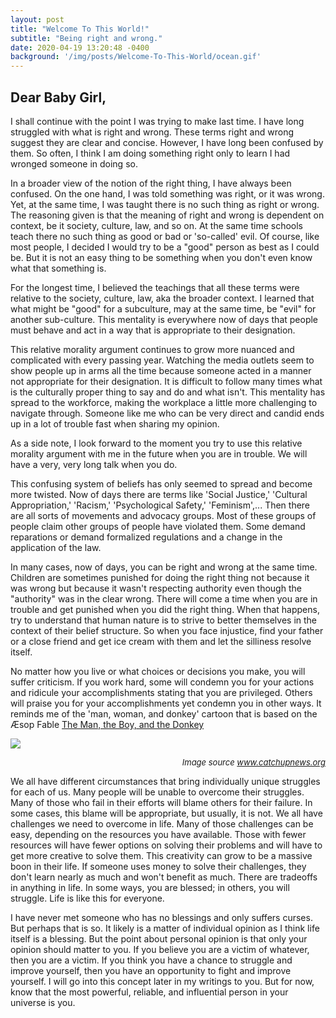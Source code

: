```yaml
---
layout: post
title: "Welcome To This World!"
subtitle: "Being right and wrong."
date: 2020-04-19 13:20:48 -0400
background: '/img/posts/Welcome-To-This-World/ocean.gif'
---
```


## Dear Baby Girl,

<p>I shall continue with the point I was trying to make last time. I have long struggled with what is right and wrong. These terms right and wrong suggest they are clear and concise.  However, I  have long been confused by them. So often, I think I am doing something right only to learn I had wronged someone in doing so.</p>

<p>In a broader view of the notion of the right thing, I have always been confused. On the one hand, I was told something was right, or it was wrong. Yet, at the same time, I was taught there is no such thing as right or wrong. The reasoning given is that the meaning of right and wrong is dependent on context, be it society, culture, law, and so on.  At the same time schools teach there no such thing as good or bad or 'so-called' evil.  Of course, like most people, I decided I would try to be a "good" person as best as I could be. But it is not an easy thing to be something when you don't even know what that something is.</p>

<p>For the longest time, I believed the teachings that all these terms were relative to the society, culture, law, aka the broader context. I learned that what might be "good" for a subculture, may at the same time, be "evil" for another sub-culture. This mentality is everywhere now of days that people must behave and act in a way that is appropriate to their designation.</p>

<p>This relative morality argument continues to grow more nuanced and complicated with every passing year. Watching the media outlets seem to show people up in arms all the time because someone acted in a manner not appropriate for their designation. It is difficult to follow many times what is the culturally proper thing to say and do and what isn't. This mentality has spread to the workforce, making the workplace a little more challenging to navigate through. Someone like me who can be very direct and candid ends up in a lot of trouble fast when sharing my opinion.</p>

<p>As a side note, I look forward to the moment you try to use this relative morality argument with me in the future when you are in trouble. We will have a very, very long talk when you do.</p>

<p>This confusing system of beliefs has only seemed to spread and become more twisted. Now of days there are terms like 'Social Justice,' 'Cultural Appropriation,' 'Racism,' 'Psychological Safety,' 'Feminism',... Then there are all sorts of movements and advocacy groups. Most of these groups of people claim other groups of people have violated them. Some demand reparations or demand formalized regulations and a change in the application of the law.</p>

<p>In many cases, now of days, you can be right and wrong at the same time. Children are sometimes punished for doing the right thing not because it was wrong but because it wasn't respecting authority even though the "authority" was in the clear wrong. There will come a time when you are in trouble and get punished when you did the right thing. When that happens, try to understand that human nature is to strive to better themselves in the context of their belief structure. So when you face injustice, find your father or a close friend and get ice cream with them and let the silliness resolve itself.</p>

<p>No matter how you live or what choices or decisions you make, you will suffer criticism. If you work hard, some will condemn you for your actions and ridicule your accomplishments stating that you are privileged. Others will praise you for your accomplishments yet condemn you in other ways. It reminds me of the 'man, woman, and donkey' cartoon that is based on the &#xC6;sop Fable <a href="https://www.bartleby.com/17/1/62.html">The Man, the Boy, and the Donkey</a></p>

<img src="../../img/posts/Welcome-To-This-World/man-wife-donkey.jpg">
<p style="text-align: right;"><font size="2"><em>Image source <a href="https://www.catchupnews.org/catchupnews-blog/entry/the-man-the-wife-the-donkey-and-the-critics.html">www.catchupnews.org</a></em></font></p>


<p>We all have different circumstances that bring individually unique struggles for each of us. Many people will be unable to overcome their struggles. Many of those who fail in their efforts will blame others for their failure. In some cases, this blame will be appropriate, but usually, it is not. We all have challenges we need to overcome in life. Many of those challenges can be easy, depending on the resources you have available. Those with fewer resources will have fewer options on solving their problems and will have to get more creative to solve them. This creativity can grow to be a massive boon in their life. If someone uses money to solve their challenges, they don't learn nearly as much and won't benefit as much. There are tradeoffs in anything in life. In some ways, you are blessed; in others, you will struggle. Life is like this for everyone.</p>

<p>I have never met someone who has no blessings and only suffers curses.  But perhaps that is so. It likely is a matter of individual opinion as I think life itself is a blessing. But the point about personal opinion is that only your opinion should matter to you. If you believe you are a victim of whatever, then you are a victim. If you think you have a chance to struggle and improve yourself, then you have an opportunity to fight and improve yourself. I will go into this concept later in my writings to you. But for now, know that the most powerful, reliable, and influential person in your universe is you.</p>